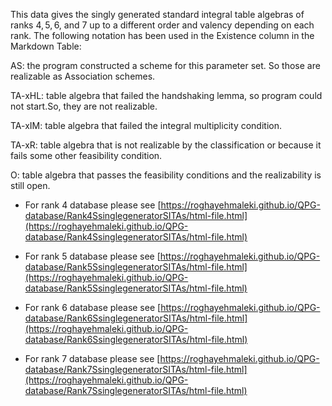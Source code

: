 This data gives the singly generated standard integral table algebras of ranks $4, 5, 6,$ and $7$ up to a different order and valency depending on each rank.
The following notation has been used in the Existence column in the Markdown Table:

AS: the program constructed a scheme for this parameter set.  So those are realizable as Association schemes.

TA-xHL: table algebra that failed the handshaking lemma, so program could not start.So, they are not realizable.

TA-xIM: table algebra that failed the integral multiplicity condition.

TA-xR: table algebra that is not realizable by the classification or because it fails some other feasibility condition.

O:  table algebra that passes the feasibility conditions and the realizability is still open.
 

* For rank 4 database please see [https://roghayehmaleki.github.io/QPG-database/Rank4SsinglegeneratorSITAs/html-file.html](https://roghayehmaleki.github.io/QPG-database/Rank4SsinglegeneratorSITAs/html-file.html)

* For rank 5 database please see [https://roghayehmaleki.github.io/QPG-database/Rank5SsinglegeneratorSITAs/html-file.html](https://roghayehmaleki.github.io/QPG-database/Rank5SsinglegeneratorSITAs/html-file.html)

* For rank 6 database please see [https://roghayehmaleki.github.io/QPG-database/Rank6SsinglegeneratorSITAs/html-file.html](https://roghayehmaleki.github.io/QPG-database/Rank6SsinglegeneratorSITAs/html-file.html)

* For rank 7 database please see [https://roghayehmaleki.github.io/QPG-database/Rank7SsinglegeneratorSITAs/html-file.html](https://roghayehmaleki.github.io/QPG-database/Rank7SsinglegeneratorSITAs/html-file.html)